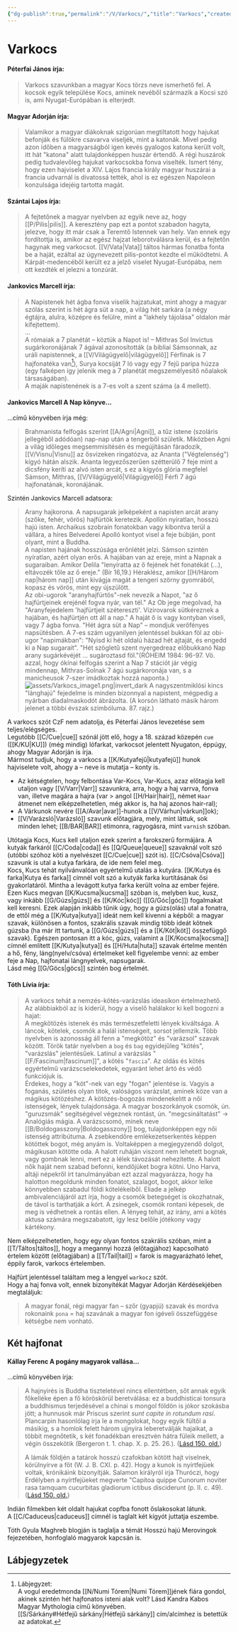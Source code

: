 ```yaml
---
{"dg-publish":true,"permalink":"/V/Varkocs/","title":"Varkocs","created":"2024-05-08T15:40","updated":"2024-10-26T00:46"}
---
```



# Varkocs

#### Péterfai János írja:

> Varkocs szavunkban a magyar Kocs törzs neve ismerhető fel. A kocsok egyik települése Kocs, aminek nevéből származik a Kocsi szó is, ami Nyugat-Európában is elterjedt.  

#### Magyar Adorján írja:

> Valamikor a magyar diákoknak szigorúan megtiltatott hogy hajukat befonják és fülökre csavarva viseljék, mint a katonák. Mivel pedig azon időben a magyarságból igen kevés gyalogos katona került volt, itt hát "katona" alatt tulajdonképpen huszár értendő. A régi huszárok pedig tudvalevőleg hajukat varkocsokba fonva viselték. Ismert tény, hogy ezen hajviselet a XIV. Lajos francia király magyar huszárai a francia udvarnál is divatossá tették, ahol is ez egészen Napoleon konzulsága idejéig tartotta magát.  

#### Szántai Lajos írja: 

> A fejtetőnek a magyar nyelvben az egyik neve az, hogy [[P/Pilis\|pilis]]. A keresztény pap ezt a pontot szabadon hagyta, jelezve, hogy itt már csak a Teremtő Istennek van hely. Van ennek egy fordítottja is, amikor az egész hajzat leborotválásra kerül, és a fejtetőn hagynak meg varkocsot. [[V/Vata\|Vata]] táltos hármas fonatba fonta be a haját, ezáltal az úgynevezett pilis-pontot kezdte el működtetni. A Kárpát-medencéből került ez a jelző viselet Nyugat-Európába, nem ott kezdték el jelezni a tonzúrát.  

#### Jankovics Marcell írja:

> A Napistenek hét ágba fonva viselik hajzatukat, mint ahogy a magyar szólás szerint is hét ágra süt a nap, a világ hét sarkára (a négy égtájra, alulra, középre és felülre, mint a "lakhely tájolása" oldalon már kifejtettem).  
> ...  
> A rómaiak a 7 planétát – köztük a Napot is! – Mithras Sol Invictus sugárkoronájának 7 ágával azonosították (a bibliai Sámsonnak, az uráli napistennek, a [[V/Világügyelő\|világügyelő]] Férfinak is 7 hajfonatéka van[^1]), Surya kocsiját 7 ló vagy egy 7 fejű paripa húzza (egy falképen így jelenik meg a 7 planétát megszemélyesítő nőalakok társaságában).  
> A maják napistenének is a 7-es volt a szent száma (a 4 mellett).  

#### Jankovics Marcell A Nap könyve...

...című könyvében írja még:  
> Brahmanista felfogás szerint [[A/Agni\|Agni]], a tűz istene (szoláris jellegéből adódóan) nap-nap után a tengerből születik. Miközben Agni a világ időleges megsemmisítésén és megújításán fáradozik, [[V/Visnu\|Visnu]] az ősvizeken ringatózva, az Ananta ("Végtelenség") kígyó hátán alszik. Ananta legyezőszerűen szétterülő 7 feje mint a dicsfény keríti az alvó isten arcát, s ez a kígyós glória megfelel Sámson, Mithras, [[V/Világügyelő\|Világügyelő]] Férfi 7 ágú hajfonatának, koronájának.  

Szintén Jankovics Marcell adatsora:  
> Arany hajkorona. A napsugarak jelképeként a napisten arcát arany (szőke, fehér, vörös) hajfürtök keretezik. Apollón nyíratlan, hosszú hajú isten. Archaikus szobrain fonatokban vagy kibontva terül a vállára, a híres Belvederei Apolló kontyot visel a feje búbján, pont olyant, mint a Buddha.  
> A napisten hajának hosszúsága erőnlétét jelzi. Sámson szintén nyíratlan, azért olyan erős. A hajában van az ereje, mint a Napnak a sugaraiban. Amikor Delila "lenyíratta az ő fejének hét fonatékát (...), eltávozék tőle az ő ereje." (Bír 16,19.) Héraklész, amikor [[H/Három nap\|három nap]] után kivágja magát a tengeri szörny gyomrából, kopasz és vörös, mint egy újszülött.  
> Az obi-ugorok "aranyhajfürtös"-nek nevezik a Napot, "az ő hajfürtjeinek erejénél fogva nyár, van tél." Az Ob jege megolvad, ha "Aranyfejedelem 'hajfürtjeit szétereszti'. Vízirovarok sütkéreznek a hajában, és hajfürtjén ott áll a nap." A haját ő is vagy kontyban viseli, vagy 7 ágba fonva. "Hét ágra süt a Nap" – mondjuk verőfényes napsütésben. A 7-es szám ugyanilyen jelentéssel bukkan föl az obi-ugor "napimákban": "Nyisd ki hét oldalú házad hét ajtaját, és engedd ki a Nap sugarait". "Hét szögletű szent nyergedreaz előbukkanó Nap arany sugárkévéjét ... sugároztasd föl."(RÓHEIM 1984: 96-97. Vö. azzal, hogy ókínai felfogás szerint a Nap 7 stációt jár végig mindennap, Mithras-Solnak 7 ágú sugárkoronája van, s a manicheusok 7-szer imádkoztak hozzá naponta.)  
> ![assets/Varkocs_image1.png|invert_dark](/img/user/V/assets/Varkocs_image1.png)
> A nagyszentmiklósi kincs "lánghajú" fejedelme is minden bizonnyal a napistent, mégpedig a nyárban diadalmaskodót ábrázolta. (A korsón látható másik három jelenet a többi évszak szimbóluma. 87. rajz.)  

A varkocs szót CzF nem adatolja, és Péterfai János levezetése sem teljes/elégséges.  
Legutóbb [[C/Cue\|cue]] szónál jött elő, hogy a 18. század közepén `cue` ([[K/KU\|KU]]) (még mindig) lófarkat, varkocsot jelentett Nyugaton, éppúgy, ahogy Magyar Adorján is írja.  
Mármost tudjuk, hogy a varkocs a [[K/Kutyafejű\|kutyafejű]] hunok hajviselete volt, ahogy a – neve is mutatja – konty is.  
- Az kétségtelen, hogy felbontása Var-Kocs, Var-Kucs, azaz előtagja kell utaljon vagy [[V/Varr\|Varr]] szavunkra, arra, hogy a haj varrva, fonva van, illetve magára a hajra (var > angol [[H/Hair\|hair]], német `Haar` átmenet nem elképzelhetetlen, még akkor is, ha haj azonos hair-ral);  
- A Várkunok nevére ([[A/Avar\|avar]]-hunok a [[V/Várhun\|várkun]]ok);  
- [[V/Varázsló\|Varázsló]] szavunk előtagjára, mely, mint láttuk, sok minden lehet; [[B/BAR\|BAR]] etimonra, ragyogásra, mint `varnish` szóban.  

Utótagja Kocs, Kucs kell utaljon ezek szerint a farokszerű formájára. A kutyák farkáról [[C/Coda\|coda]] és [[Q/Queue\|queue]] szavaknál volt szó (utóbbi szóhoz köti a nyelvészet [[C/Cue\|cue]] szót is). [[C/Csóva\|Csóva]] szavunk is utal a kutya farkára, de ide nem felel meg.  
Kocs, Kucs tehát nyilvánvalóan egyértelmű utalás a kutyára. [[K/Kutya és farka\|Kutya és farka]] címnél volt szó a kutyák farka kurtításának ősi gyakorlatáról. Mintha a levágott kutya farka került volna az ember fejére.  
Ezen Kucs megvan [[K/Kucsma\|kucsma]] szóban is, melyben kuc, kusz, vagy inkább [[G/Gúzs\|gúzs]] és [[K/Kóc\|kóc]] ([[G/Góc\|góc]]) fogalmakat kell keresni. Ezek alapján inkább tűnik úgy, hogy a gúzs(olás) utal a fonatra, de ettől még a [[K/Kutya\|kutya]] ideát nem kell kivenni a képből: a magyar szavak, különösen a fontos, szakrális szavak mindig több ideát kötnek gúzsba (ha már itt tartunk, a [[G/Gúzs\|gúzs]] és a [[K/Köt\|köt]] összefüggő szavak). Egészen pontosan itt a kóc, gúzs, valamint a [[K/Kocsma\|kocsma]] címnél említett [[K/Kutya\|kutya]] és [[H/Huta\|huta]] szavak értelme mentén a hő, fény, láng(nyelv/csóva) értelmeket kell figyelembe venni: az ember feje a Nap, hajfonatai lángnyelvek, napsugarak.  
Lásd még [[G/Göcs\|göcs]] szintén bog értelmét.  

#### Tóth Lívia írja:

> A varkocs tehát a nemzés-kötés-varázslás ideasíkon értelmezhető. Az alábbiakból az is kiderül, hogy a viselő halálakor ki kell bogozni a hajat:  
> A megkötözés istenek és más természetfeletti lények kiváltsága. A láncok, kötelek, csomók a halál istenségeit, sorsot jellemzik. Több nyelvben is azonosság áll fenn a "megkötöz" és "varázsol" szavak között. Török tatár nyelvben a `bog` és `bag` egyidejűleg "kötés", "varázslás" jelentésűek. Latinul a varázslás "[[F/Fascinum\|fascinum]]", a kötés "`fascia`". Az oldás és kötés egyértelmű varázscselekedetek, egyaránt lehet ártó és védő funkciójuk is.  
> Érdekes, hogy a "köt"-nek van egy "fogan" jelentése is. Vagyis a foganás, születés olyan titok, valóságos varázslat, aminek köze van a mágikus kötözéshez. A kötözés-bogozás mindenekelıtt a női istenségek, lények tulajdonsága. A magyar boszorkányok csomók, ún. "guruzsmák" segítségével végeznek rontást, ún. "megcsináltatást" → Analógiás mágia. A varázscsomó, minek neve [[B/Boldogasszony\|Boldogasszony]] bog, tulajdonképpen egy női istenség attribútuma. A zsebkendőre emlékezetserkentés képpen kötöttek bogot, még anyám is. Voltaképpen a megjegyzendő dolgot, mágikusan kötötte oda. A halott ruháján viszont nem lehetett bognak, vagy gombnak lenni, mert ez a lélek távozását nehezítette. A halott nők haját nem szabad befonni, kendőjüket bogra kötni. Uno Harva, altáji népekről írt tanulmányában ezt azzal magyarázza, hogy ha halotton megoldunk minden fonatot, szalagot, bogot, akkor lelke könnyebben szabadul földi kötelékeiből. Eliade a jelkép ambivalenciájáról azt írja, hogy a csomók betegséget is okozhatnak, de távol is tarthatják a kórt. A zsinegek, csomók rontani képesek, de meg is védhetnek a rontás ellen. A lényeg tehát, az irány, ami a kötés aktusa számára megszabatott, így lesz belőle jótékony vagy kártékony.  

Nem elképzelhetetlen, hogy egy olyan fontos szakrális szóban, mint a [[T/Táltos\|táltos]], hogy a megannyi hozzá (előtagjához) kapcsolható értelem között (előtagjában) a [[T/Tail\|tail]] = farok is magyarázható lehet, éppily farok, varkocs értelemben.  

Hajfürt jelentéssel találtam meg a lengyel `warkocz` szót.  
Hogy a haj fonva volt, ennek bizonyítékát Magyar Adorján Kérdésekjében megtaláljuk:  
> A magyar fonál, régi magyar fan – szőr (gyapjú) szavak és mordva rokonaink `pona` = haj szavának a magyar fon igéveli összefüggése kétségbe nem vonható.

## Két hajfonat

#### Kállay Ferenc A pogány magyarok vallása...

...című könyvében írja:
> A hajnyirés is Buddha tiszteletével nincs ellentétben, sőt annak egyik főkelléke épen a fő köröskörül beretválása: ez a buddhisticai tonsura a buddhismus terjedésével a chinai s mongol földön is jókor szokásba jött; a hunnusok már Priscus szerint *sunt capite in rotundum rasi*. Plancarpin hasonlólag irja le a mongolokat, hogy egyik fültől a másikig, s a homlok felett három ujjnyira leberetválják hajaikat, a többit megnőtetik, s két fonadékban eresztvén hátra füleik mellett, a végin összekötik (Bergeron t. 1. chap. X. p. 25. 26.). ([Lásd 150. old.](zotero://open-pdf/library/items/DFI47XPY?page=150&annotation=SNPJH94J))
> 
> A lámák földjén a tatárok hosszú czafokban kötött hajt viselnek, körülnyírve a főt (W. J. B. CXI. p. 42). Hogy a kunok is nyírtfejüek voltak, krónikáink bizonyítják. Salamon királyról irja Thuróczi, hogy Erdélyben a nyírtfejüeket megverte "Capitoa quippe Cunorum noviter rasa tamquam cucurbitas gladiorum ictibus disciderunt (p. II. c. 49). ([Lásd 150. old.](zotero://open-pdf/library/items/DFI47XPY?page=150&annotation=5QVHGWGB))  

Indián filmekben két oldalt hajukat copfba fonott őslakosokat látunk.  
A [[C/Caduceus\|caduceus]] címnél is taglalt két kígyót juttatja eszembe.  

Tóth Gyula Maghreb blogján is taglalja a témát Hosszú hajú Merovingok fejezetében, honfoglaló magyarok kapcsán is.  

## Lábjegyzetek

[^1]: Lábjegyzet:  
A vogul eredetmonda [[N/Numi Tórem\|Numi Tórem]]jének fiára gondol, akinek szintén hét hajfonatos isteni alak volt? Lásd Kandra Kabos Magyar Mythologia című könyvében.  
[[S/Sárkány#Hétfejű sárkány\|Hétfejű sárkány]] cím/alcímhez is betettük az adatokat.  